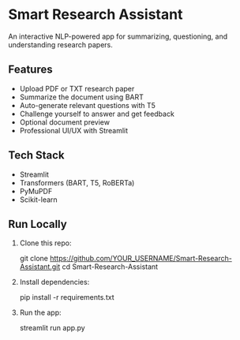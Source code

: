 # Smart Research Assistant

An interactive NLP-powered app for summarizing, questioning, and understanding research papers.

## Features
- Upload PDF or TXT research paper
- Summarize the document using BART
- Auto-generate relevant questions with T5
- Challenge yourself to answer and get feedback
- Optional document preview
- Professional UI/UX with Streamlit

## Tech Stack
- Streamlit
- Transformers (BART, T5, RoBERTa)
- PyMuPDF
- Scikit-learn

## Run Locally

1. Clone this repo:

    git clone https://github.com/YOUR_USERNAME/Smart-Research-Assistant.git
    cd Smart-Research-Assistant

2. Install dependencies:

    pip install -r requirements.txt

3. Run the app:

    streamlit run app.py